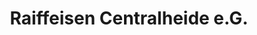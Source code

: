 ---
title: "Raiffeisen Centralheide e.G."
url: /rethem-aller/raiffeisen-centralheide-e-g/
shop: Lebensmittel
---